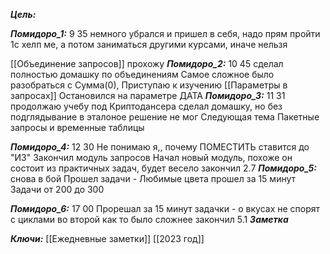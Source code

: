 
***Цель:***  

***Помидоро_1:*** 9 35
немного убрался и пришел в себя, надо прям пройти 1с хелп ме, а потом заниматься другими курсами, иначе нельзя

[[Объединение запросов]] прохожу
***Помидоро_2:***  10 45
	сделал полностью домашку по объединениям
	Самое сложное было разобраться с Сумма(0),
	Приступаю к изучению [[Параметры в запросах]]
	Остановился на параметре ДАТА
***Помидоро_3:***  11 31
	продолжаю учебу под Криптодансера
	сделал домашку, но без подглядывание в эталоное решение не мог
	Следующая тема
	Пакетные запросы и временные таблицы
	
***Помидоро_4:***  12 30
Не понимаю я,, почему ПОМЕСТИТЬ ставится до "ИЗ"
Закончил модуль запросов
Начал новый модуль, похоже он состоит из практичных задач, будет весело
закончил 2.7
***Помидоро_5:*** 
снова в бой
Прошел задачи - Любимые цвета
прошел за 15 минут Задачи от 200 до 300


***Помидоро_6:***  17 00
Прорешал за 15 минут задачки - о вкусах не спорят
с циклами во второй как то было сложнее
закончил 5.1
***Заметка*** 


***Ключи:*** [[Ежедневные заметки]]  [[2023 год]]